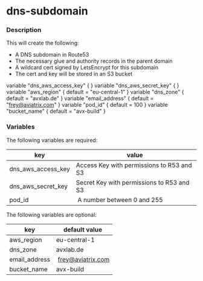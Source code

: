 # dns-subdomain

### Description

This will create the following:

- A DNS subdomain in Route53
- The necessary glue and authority records in the parent domain
- A wildcard cert signed by LetsEncrypt for this subdomain
- The cert and key will be stored in an S3 bucket

variable "dns_aws_access_key" { }
variable "dns_aws_secret_key" { }
variable "aws_region" { default = "eu-central-1" }
variable "dns_zone" { default = "avxlab.de" }
variable "email_address" { default = "frey@aviatrix.com" }
variable "pod_id" { default = 100 }
variable "bucket_name" { default = "avx-build" }

### Variables
The following variables are required:

key | value
--- | ---
dns_aws_access_key | Access Key with permissions to R53 and S3
dns_aws_secret_key | Secret Key with permissions to R53 and S3
pod_id | A number between 0 and 255

The following variables are optional:

key | default value
--- | ---
aws_region | eu-central-1
dns_zone | avxlab.de
email_address | frey@aviatrix.com
bucket_name | avx-build